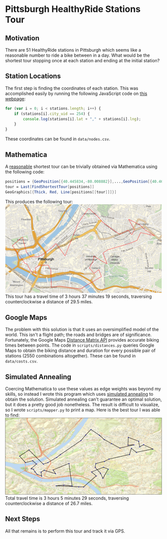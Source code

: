 # Pittsburgh HealthyRide Stations Tour

## Motivation
There are 51 HealthyRide stations in Pittsburgh which seems like a reasonable number to ride a bike between in a day. What would be the shortest tour stopping once at each station and ending at the initial station?

## Station Locations
The first step is finding the coordinates of each station. This was accomplished easily by running the following JavaScript code on [this webpage](https://iframe.nextbike.net/reservation/?lat=40.4313684&lng=-79.9805005&zoom=12&height=400&maponly=1&language=en):
```javascript
for (var i = 0; i < stations.length; i++) {
    if (stations[i].city_uid == 254) {
        console.log(stations[i].lat + "," + stations[i].lng);
    }
}
```
These coordinates can be found in `data/nodes.csv`.

## Mathematica
A [reasonable](https://en.wikipedia.org/wiki/Travelling_salesman_problem#Computing_a_solution) shortest tour can be trivially obtained via Mathematica using the following code:
```mathematica
positions = {GeoPosition[{40.445834,-80.008882}],...,GeoPosition[{40.462025604284,-79.968114495277}]}
tour = Last[FindShortestTour[positions]]
GeoGraphics[{Thick, Red, Line[positions[[tour]]]}]
```
This produces the following tour:
![Mathematica Tour](/results/mathematicaTour.png)
This tour has a travel time of 3 hours 37 minutes 19 seconds, traversing counterclockwise a distance of 29.5 miles.

## Google Maps
The problem with this solution is that it uses an oversimplified model of the world. This isn't a flight path; the roads and bridges are of significance. Fortunately, the Google Maps [Distance Matrix API](https://developers.google.com/maps/documentation/distance-matrix/start) provides accurate biking times between points. The code in `scripts/distances.py` queries Google Maps to obtain the biking distance and duration for every possible pair of stations (2550 combinations altogether). These can be found in `data/costs.csv`.

## Simulated Annealing
Coercing Mathematica to use these values as edge weights was beyond my skills, so instead I wrote this program which uses [simulated annealing](https://en.wikipedia.org/wiki/Simulated_annealing) to obtain the solution. Simulated annealing can't guarantee an optimal solution, but it does a pretty good job nonetheless. The result is difficult to visualize, so I wrote `scripts/mapper.py` to print a map. Here is the best tour I was able to find:
![Best Tour](/results/bestTour.png)
Total travel time is 3 hours 5 minutes 29 seconds, traversing counterclockwise a distance of 26.7 miles.

## Next Steps
All that remains is to perform this tour and track it via GPS.
